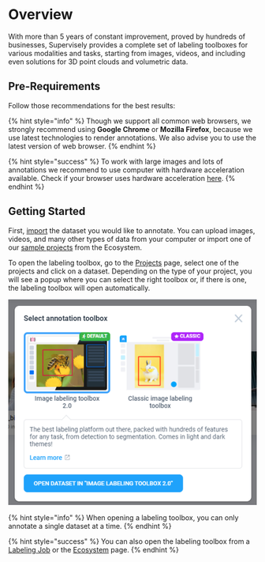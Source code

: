 # Overview

 With more than 5 years of constant improvement, proved by hundreds of businesses, Supervisely provides a complete set of labeling toolboxes for various modalities and tasks, starting from images, videos, and including even solutions for 3D point clouds and volumetric data.

## Pre-Requirements

Follow those recommendations for the best results:

{% hint style="info" %}
Though we support all common web browsers, we strongly recommend using **Google Chrome** or **Mozilla Firefox**, because we use latest technologies to render annotations. We also advise you to use the latest version of web browser.
{% endhint %}

{% hint style="success" %}
To work with large images and lots of annotations we recommend to use computer with hardware acceleration available. Check if your browser uses hardware acceleration [here](chrome://gpu).
{% endhint %}

## Getting Started

First, [import](../data-organization/import/import/import.md) the dataset you would like to annotate. You can upload images, videos, and many other types of data from your computer or import one of our [sample projects](https://ecosystem.supervisely.com/import+images+project) from the Ecosystem.

To open the labeling toolbox, go to the [Projects](../data-organization/project/projects.md) page, select one of the projects and click on a dataset. Depending on the type of your project, you will see a popup where you can select the right toolbox or, if there is one, the labeling toolbox will open automatically. 

![](new-toolbox.png)

{% hint style="info" %}
When opening a labeling toolbox, you can only annotate a single dataset at a time.
{% endhint %}

{% hint style="success" %}
You can also open the labeling toolbox from a [Labeling Job](jobs/README.md) or the [Ecosystem](https://ecosystem.supervisely.com/annotation_tools/image-labeling-tool-v2) page.
{% endhint %}
